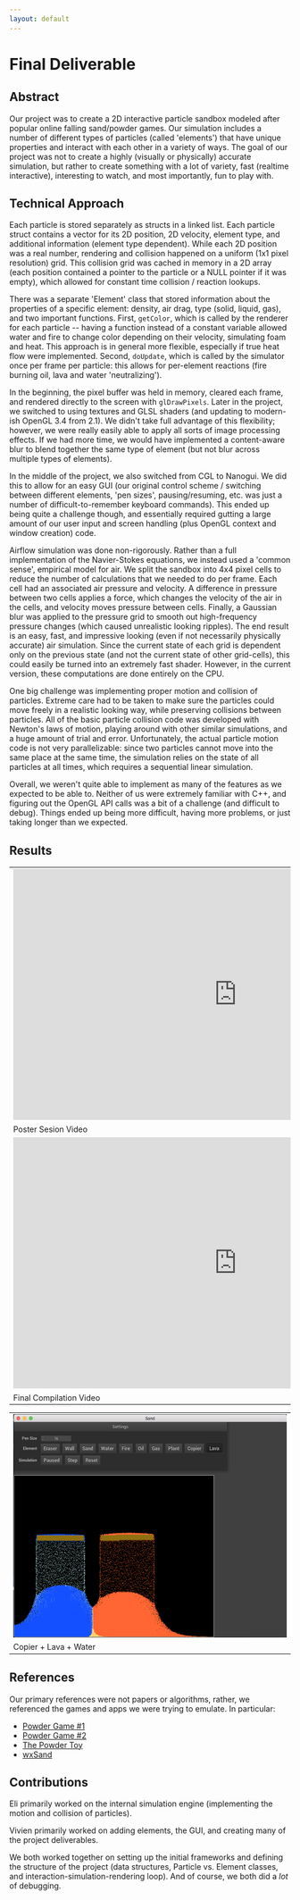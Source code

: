 ```yaml
---
layout: default
---
```


# Final Deliverable

## Abstract

Our project was to create a 2D interactive particle sandbox modeled after popular online falling sand/powder games. Our simulation includes a number of different types of particles (called 'elements') that have unique properties and interact with each other in a variety of ways. The goal of our project was not to create a highly (visually or physically) accurate simulation, but rather to create something with a lot of variety, fast (realtime interactive), interesting to watch, and most importantly, fun to play with.

## Technical Approach

Each particle is stored separately as structs in a linked list. Each particle struct contains a vector for its 2D position, 2D velocity, element type, and additional information (element type dependent). While each 2D position was a real number, rendering and collision happened on a uniform (1x1 pixel resolution) grid. This collision grid was cached in memory in a 2D array (each position contained a pointer to the particle or a NULL pointer if it was empty), which allowed for constant time collision / reaction lookups.

There was a separate 'Element' class that stored information about the properties of a specific element: density, air drag, type (solid, liquid, gas), and two important functions. First, `getColor`, which is called by the renderer for each particle --  having a function instead of a constant variable allowed water and fire to change color depending on their velocity, simulating foam and heat. This approach is in general more flexible, especially if true heat flow were implemented. Second, `doUpdate`, which is called by the simulator once per frame per particle: this allows for per-element reactions (fire burning oil, lava and water 'neutralizing').

In the beginning, the pixel buffer was held in memory, cleared each frame, and rendered directly to the screen with `glDrawPixels`. Later in the project, we switched to using textures and GLSL shaders (and updating to modern-ish OpenGL 3.4 from 2.1). We didn't take full advantage of this flexibility; however, we were really easily able to apply all sorts of image processing effects. If we had more time, we would have implemented a content-aware blur to blend together the same type of element (but not blur across multiple types of elements). 

In the middle of the project, we also switched from CGL to Nanogui. We did this to allow for an easy GUI (our original control scheme / switching between different elements, 'pen sizes', pausing/resuming, etc. was just a number of difficult-to-remember keyboard commands). This ended up being quite a challenge though, and essentially required gutting a large amount of our user input and screen handling (plus OpenGL context and window creation) code. 

Airflow simulation was done non-rigorously. Rather than a full implementation of the Navier-Stokes equations, we instead used a 'common sense', empirical model for air. We split the sandbox into 4x4 pixel cells to reduce the number of calculations that we needed to do per frame. Each cell had an associated air pressure and velocity. A difference in pressure between two cells applies a force, which changes the velocity of the air in the cells, and velocity moves pressure between cells. Finally, a Gaussian blur was applied to the pressure grid to smooth out high-frequency pressure changes (which caused unrealistic looking ripples). The end result is an easy, fast, and impressive looking (even if not necessarily physically accurate) air simulation. Since the current state of each grid is dependent only on the previous state (and not the current state of other grid-cells), this could easily be turned into an extremely fast shader. However, in the current version, these computations are done entirely on the CPU.

One big challenge was implementing proper motion and collision of particles. Extreme care had to be taken to make sure the particles could move freely in a realistic looking way, while preserving collisions between particles. All of the basic particle collision code was developed with Newton's laws of motion, playing around with other similar simulations, and a huge amount of trial and error. Unfortunately, the actual particle motion code is not very parallelizable: since two particles cannot move into the same place at the same time, the simulation relies on the state of all particles at all times, which requires a sequential linear simulation.

Overall, we weren't quite able to implement as many of the features as we expected to be able to. Neither of us were extremely familiar with C++, and figuring out the OpenGL API calls was a bit of a challenge (and difficult to debug). Things ended up being more difficult, having more problems, or just taking longer than we expected.

## Results

<table>
<tr>
<td>
  <iframe width="800" height="450" src="https://www.youtube.com/embed/DnpGS-dWzyU" frameborder="0" allowfullscreen></iframe>
</td>
</tr>
<tr><td>Poster Sesion Video</td></tr>
<tr>
<td>
  <iframe width="800" height="450" src="https://www.youtube.com/embed/-kABhrsXMNk" frameborder="0" allowfullscreen></iframe>
</td>
</tr>
<tr><td>Final Compilation Video</td></tr>
</table>

<table>
<tr>
<td>
<img src="images/copier.png" width="600" height="400">
</td>
</tr>
<tr><td>Copier + Lava + Water</td></tr>
</table>

## References

Our primary references were not papers or algorithms, rather, we referenced the games and apps we were trying to emulate. In particular:

* [Powder Game #1](https://dan-ball.jp/en/javagame/dust)
* [Powder Game #2](https://dan-ball.jp/en/javagame/dust2/)
* [The Powder Toy](http://powdertoy.co.uk/)
* [wxSand](http://www.piettes.com/fallingsandgame/)

## Contributions

Eli primarily worked on the internal simulation engine (implementing the motion and collision of particles).

Vivien primarily worked on adding elements, the GUI, and creating many of the project deliverables.

We both worked together on setting up the initial frameworks and defining the structure of the project (data structures, Particle vs. Element classes, and interaction-simulation-rendering loop). And of course, we both did a _lot_ of debugging.
